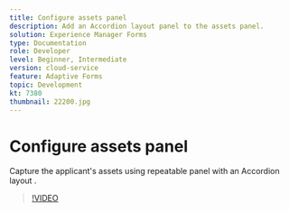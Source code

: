 ```yaml
---
title: Configure assets panel
description: Add an Accordion layout panel to the assets panel.
solution: Experience Manager Forms
type: Documentation
role: Developer
level: Beginner, Intermediate
version: cloud-service
feature: Adaptive Forms
topic: Development
kt: 7380
thumbnail: 22200.jpg
---
```


# Configure assets panel

Capture the applicant's assets using repeatable panel with an Accordion layout .

>[!VIDEO](https://video.tv.adobe.com/v/22200?quality=9&learn=on)

